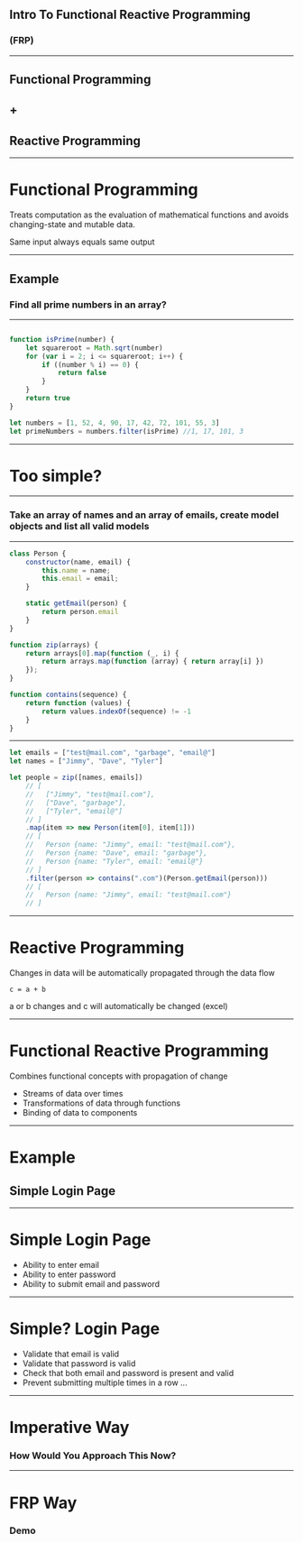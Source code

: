 
## Intro To Functional Reactive Programming
### (FRP)
---

## Functional Programming
## +
## Reactive Programming

---

# Functional Programming

Treats computation as the evaluation of mathematical functions and avoids changing-state and mutable data.

Same input always equals same output

---

## Example

### Find all prime numbers in an array?

---

```javascript

function isPrime(number) {
    let squareroot = Math.sqrt(number)
    for (var i = 2; i <= squareroot; i++) {
        if ((number % i) == 0) {
            return false
        }
    }
    return true
}

let numbers = [1, 52, 4, 90, 17, 42, 72, 101, 55, 3]
let primeNumbers = numbers.filter(isPrime) //1, 17, 101, 3

```

---

# Too simple?

---

### Take an array of names and an array of emails, create model objects and list all valid models

---

```javascript
class Person {
    constructor(name, email) {
        this.name = name;
        this.email = email;
    }

    static getEmail(person) {
        return person.email
    }
}

function zip(arrays) {
    return arrays[0].map(function (_, i) {
        return arrays.map(function (array) { return array[i] })
    });
}

function contains(sequence) {
    return function (values) {
        return values.indexOf(sequence) != -1
    }
}

```
---

```javascript
let emails = ["test@mail.com", "garbage", "email@"]
let names = ["Jimmy", "Dave", "Tyler"]

let people = zip([names, emails])
    // [
    //   ["Jimmy", "test@mail.com"],
    //   ["Dave", "garbage"],
    //   ["Tyler", "email@"]
    // ]
    .map(item => new Person(item[0], item[1]))
    // [
    //   Person {name: "Jimmy", email: "test@mail.com"},
    //   Person {name: "Dave", email: "garbage"},
    //   Person {name: "Tyler", email: "email@"}
    // ]
    .filter(person => contains(".com")(Person.getEmail(person)))
    // [
    //   Person {name: "Jimmy", email: "test@mail.com"}
    // ]
```

---

# Reactive Programming

Changes in data will be automatically propagated through the data flow

`c = a + b`

a or b changes and c will automatically be changed (excel)

---

# Functional Reactive Programming

Combines functional concepts with propagation of change

- Streams of data over times
- Transformations of data through functions
- Binding of data to components

---

# Example

## Simple Login Page

---

# Simple Login Page

- Ability to enter email
- Ability to enter password
- Ability to submit email and password

---

# Simple? Login Page

- Validate that email is valid
- Validate that password is valid
- Check that both email and password is present and valid
- Prevent submitting multiple times in a row
...

---

# Imperative Way

### How Would You Approach This Now?

---

# FRP Way

### Demo
